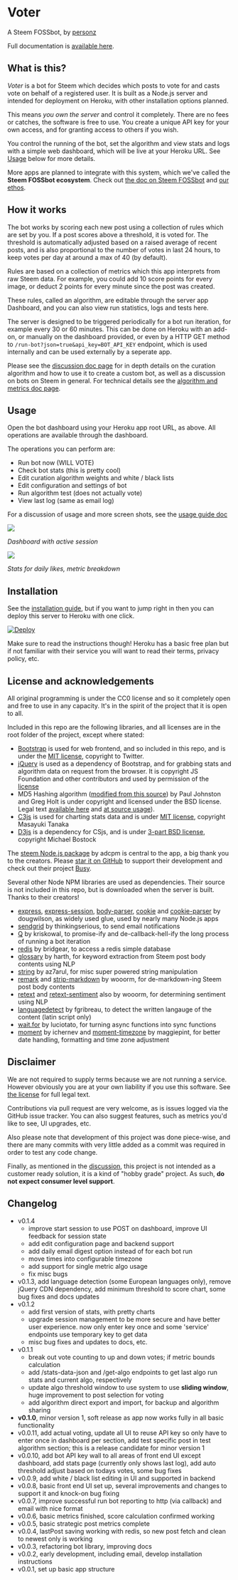 # Voter

A Steem FOSSbot, by [personz](https://steemit.com/@personz)

Full documentation is [available here](/docs/index.md).

## What is this?

_Voter_ is a bot for Steem which decides which posts to vote for and casts vote on behalf of a registered user. It is built as a Node.js server and intended for deployment on Heroku, with other installation options planned.

This means _you own the server_ and control it completely. There are no fees or catches, the software is free to use. You create a unique API key for your own access, and for granting access to others if you wish.

You control the running of the bot, set the algorithm and view stats and logs with a simple web dashboard, which will be live at your Heroku URL. See [Usage](https://github.com/evm2p/steem-fossbot-voter#usage) below for more details.

More apps are planned to integrate with this system, which we've called the **Steem FOSSbot ecosystem**. Check out [the doc on Steem FOSSbot](/docs/ecosystem.md) and [our ethos](/docs/ethos.md).

## How it works

The bot works by scoring each new post using a collection of rules which are set by you. If a post scores above a threshold, it is voted for. The threshold is automatically adjusted based on a raised average of recent posts, and is also proportional to the number of votes in last 24 hours, to keep votes per day at around a max of 40 (by default).

Rules are based on a collection of metrics which this app interprets from raw Steem data. For example, you could add 10 score points for every image, or deduct 2 points for every minute since the post was created.

These rules, called an algorithm, are editable through the server app Dashboard, and you can also view run statistics, logs and tests here.

The server is designed to be triggered periodically for a bot run iteration, for example every 30 or 60 minutes. This can be done on Heroku with an add-on, or manually on the dashboard provided, or even by a HTTP GET method to ```/run-bot?json=true&api_key=BOT_API_KEY``` endpoint, which is used internally and can be used externally by a seperate app.

Please see the [discussion doc page](/docs/discussion.md) for in depth details on the curation algorithm and how to use it to create a custom bot, as well as a discussion on bots on Steem in general. For technical details see the [algorithm and metrics doc page](/docs/algorithm.md).

## Usage

Open the bot dashboard using your Heroku app root URL, as above. All operations are available through the dashboard.

The operations you can perform are:

- Run bot now (WILL VOTE)
- Check bot stats (this is pretty cool)
- Edit curation algorithm weights and white / black lists
- Edit configuration and settings of bot
- Run algorithm test (does not actually vote)
- View last log (same as email log)

For a discussion of usage and more screen shots, see the [usage guide doc](/docs/usage-guide.md)

![](/img/dashboard-active-session-1.png)

_Dashboard with active session_

![](/img/daily-likes-overview-2.png)

_Stats for daily likes, metric breakdown_

## Installation

See the [installation guide](/docs/installation.md), but if you want to jump right in then you can deploy this server to Heroku with one click.

[![Deploy](https://www.herokucdn.com/deploy/button.png)](https://heroku.com/deploy?template=https://github.com/evm2p/steem-fossbot-voter)

Make sure to read the instructions though! Heroku has a basic free plan but if not familiar with their service you will want to read their terms, privacy policy, etc.

## License and acknowledgements

All original programming is under the CC0 license and so it completely open and free to use in any capacity. It's in the spirit of the project that it is open to all.

Included in this repo are the following libraries, and all licenses are in the root folder of the project, except where stated:

- [Bootstrap](https://getbootstrap.com/) is used for web frontend, and so included in this repo, and is under the [MIT license](/LICENSE-Bootstrap), copyright to Twitter.
- [jQuery](https://github.com/jquery/jquery) is used as a dependency of Bootstrap, and for grabbing stats and algorithm data on request from the browser. It is copyright JS Foundation and other contributors and used by permission of the [license](/LICENSE-jQuery.txt)
- MD5 Hashing algorithm ([modified from this source](http://www.queness.com/code-snippet/6523/generate-md5-hash-with-javascript)) by Paul Johnston and Greg Holt is under copyright and licensed under the BSD license. Legal text [available here](http://pajhome.org.uk/site/legal.html) and [at source usage](/extra.js)).
- [C3js](http://c3js.org/) is used for charting stats data and is under [MIT license](/LICENSE-c3), copyright Masayuki Tanaka
- [D3js](https://d3js.org/) is a dependency for CSjs, and is under [3-part BSD license](/LICENSE-d3), copyright Michael Bostock

The [steem Node.js package](https://www.npmjs.com/package/steem) by adcpm is central to the app, a big thank you to the creators. Please [star it on GitHub](https://github.com/adcpm/steem) to support their development and check out their project [Busy](https://github.com/adcpm/busy).

Several other Node NPM libraries are used as dependencies. Their source is not included in this repo, but is downloaded when the server is built. Thanks to their creators!

- [express](https://www.npmjs.com/package/express), [express-session](https://www.npmjs.com/package/express-session), [body-parser](https://www.npmjs.com/package/body-parser), [cookie](https://www.npmjs.com/package/cookie) and [cookie-parser](https://www.npmjs.com/package/cookie-parser) by dougwilson, as widely used glue, used by nearly many Node.js apps
- [sendgrid](https://www.npmjs.com/package/sendgrid) by thinkingserious, to send email notifications
- [Q](https://www.npmjs.com/package/q) by kriskowal, to promise-ify and de-callback-hell-ify the long process of running a bot iteration
- [redis](https://www.npmjs.com/package/redis) by bridgear, to access a redis simple database
- [glossary](https://www.npmjs.com/package/glossary) by harth, for keyword extraction from Steem post body contents using NLP
- [string](https://www.npmjs.com/package/string) by az7arul, for misc super powered string manipulation
- [remark](https://www.npmjs.com/package/remark) and [strip-markdown](https://www.npmjs.com/package/strip-markdown) by wooorm, for de-markdown-ing Steem post body contents
- [retext](https://www.npmjs.com/package/retext) and [retext-sentiment](https://www.npmjs.com/package/retext-sentiment) also by wooorm, for determining sentiment using NLP
- [languagedetect](https://www.npmjs.com/package/languagedetect) by fgribreau, to detect the written langauge of the content (latin script only) 
- [wait.for](https://www.npmjs.com/package/wait.for) by luciotato, for turning async functions into sync functions
- [moment](https://www.npmjs.com/package/moment) by ichernev and [moment-timezone](https://www.npmjs.com/package/moment-timezone) by maggiepint, for better date handling, formatting and time zone adjustment

## Disclaimer

We are not required to supply terms because we are not running a service. However obviously you are at your own liability if you use this software. See [the license](/LICENSE) for full legal text.

Contributions via pull request are very welcome, as is issues logged via the GitHub issue tracker. You can also suggest features, such as metrics you'd like to see, UI upgrades, etc.

Also please note that development of this project was done piece-wise, and there are many commits with very little added as a commit was required in order to test any code change.

Finally, as mentioned in the [discussion](/docs/discussion.md), this project is not intended as a customer ready solution, it is a kind of "hobby grade" project. As such, **do not expect consumer level support**.

## Changelog

- v0.1.4
  - improve start session to use POST on dashboard, improve UI feedback for session state
  - add edit configuration page and backend support
  - add daily email digest option instead of for each bot run
  - move times into configurable timezone
  - add support for single metric algo usage
  - fix misc bugs
- v0.1.3, add language detection (some European languages only), remove jQuery CDN dependency, add minimum threshold to score chart, some bug fixes and docs updates
- v0.1.2
  - add first version of stats, with pretty charts
  - upgrade session management to be more secure and have better user experience. now only enter key once and some 'service' endpoints use temporary key to get data
  - misc bug fixes and updates to docs, etc.
- v0.1.1
  - break out vote counting to up and down votes; if metric bounds calculation
  - add /stats-data-json and /get-algo endpoints to get last algo run stats and current algo, respectively
  - update algo threshold window to use system to use **sliding window**, huge improvement to post selection for voting
  - add algorithm direct export and import, for backup and algorithm sharing
- **v0.1.0**, minor version 1, soft release as app now works fully in all basic functionality
- v0.0.11, add actual voting, update all UI to reuse API key so only have to enter once in dashboard per section, add test specific post in test algorithm section; this is a release candidate for minor version 1
- v0.0.10, add bot API key wall to all areas of front end UI except dashboard, add stats page (currently only shows last log), add auto threshold adjust based on todays votes, some bug fixes
- v0.0.9, add white / black list editing in UI and supported in backend
- v0.0.8, basic front end UI set up, several improvements and changes to support it and knock-on bug fixing
- v0.0.7, improve successful run bot reporting to http (via callback) and email with nice format
- v0.0.6, basic metrics finished, score calculation confirmed working
- v0.0.5, basic strategic post metrics complete
- v0.0.4, lastPost saving working with redis, so new post fetch and clean to newest only is working
- v0.0.3, refactoring bot library, improving docs
- v0.0.2, early development, including email, develop installation instructions
- v0.0.1, set up basic app structure